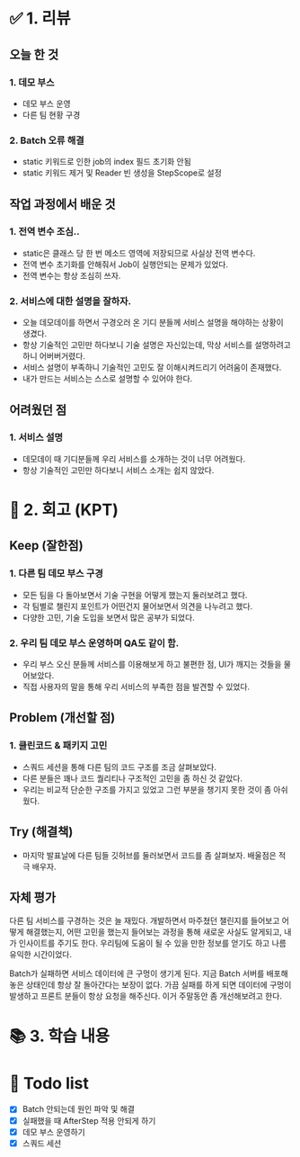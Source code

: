 # ✅ 1. 리뷰
## 오늘 한 것
### 1. 데모 부스
- 데모 부스 운영
- 다른 팀 현황 구경

### 2. Batch 오류 해결 
- static 키워드로 인한 job의 index 필드 초기화 안됨
- static 키워드 제거 및 Reader 빈 생성을 StepScope로 설정

## 작업 과정에서 배운 것
### 1. 전역 변수 조심..
- static은 클래스 당 한 번 메소드 영역에 저장되므로 사실상 전역 변수다. 
- 전역 변수 초기화를 안해줘서 Job이 실행안되는 문제가 있었다. 
- 전역 변수는 항상 조심히 쓰자.

### 2. 서비스에 대한 설명을 잘하자. 
- 오늘 데모데이를 하면서 구경오러 온 기디 분들께 서비스 설명을 해야하는 상황이 생겼다. 
- 항상 기술적인 고민만 하다보니 기술 설명은 자신있는데, 막상 서비스를 설명하려고 하니 어버버거렸다.
- 서비스 설명이 부족하니 기술적인 고민도 잘 이해시켜드리기 어려움이 존재했다. 
- 내가 만드는 서비스는 스스로 설명할 수 있어야 한다. 

## 어려웠던 점
### 1. 서비스 설명 
- 데모데이 때 기디분들께 우리 서비스를 소개하는 것이 너무 어려웠다. 
- 항상 기술적인 고민만 하다보니 서비스 소개는 쉽지 않았다. 

# 🤔 2. 회고 (KPT)
## Keep (잘한점)
### 1. 다른 팀 데모 부스 구경
- 모든 팀을 다 돌아보면서 기술 구현을 어떻게 했는지 둘러보려고 했다. 
- 각 팀별로 챌린지 포인트가 어떤건지 물어보면서 의견을 나누려고 했다. 
- 다양한 고민, 기술 도입을 보면서 많은 공부가 되었다. 

### 2. 우리 팀 데모 부스 운영하며 QA도 같이 함.
- 우리 부스 오신 분들께 서비스를 이용해보게 하고 불편한 점, UI가 깨지는 것들을 물어보았다. 
- 직접 사용자의 말을 통해 우리 서비스의 부족한 점을 발견할 수 있었다. 

## Problem (개선할 점)
### 1. 클린코드 & 패키지 고민
- 스쿼드 세션을 통해 다른 팀의 코드 구조를 조금 살펴보았다. 
- 다른 분들은 꽤나 코드 퀄리티나 구조적인 고민을 좀 하신 것 같았다. 
- 우리는 비교적 단순한 구조를 가지고 있었고 그런 부분을 챙기지 못한 것이 좀 아쉬웠다. 

## Try (해결책)
- 마지막 발표날에 다른 팀들 깃허브를 둘러보면서 코드를 좀 살펴보자. 배울점은 적극 배우자. 

## 자체 평가
다른 팀 서비스를 구경하는 것은 늘 재밌다. 개발하면서 마주쳤던 챌린지를 들어보고 어떻게 해결했는지, 어떤 고민을 했는지
들어보는 과정을 통해 새로운 사실도 알게되고, 내가 인사이트를 주기도 한다. 우리팀에 도움이 될 수 있을 만한 정보를 얻기도 하고 나름 유익한 시간이었다.

Batch가 실패하면 서비스 데이터에 큰 구멍이 생기게 된다. 지금 Batch 서버를 배포해놓은 상태인데 항상 잘 돌아간다는 보장이 없다. 
가끔 실패를 하게 되면 데이터에 구멍이 발생하고 프론트 분들이 항상 요청을 해주신다. 이거 주말동안 좀 개선해보려고 한다. 

# 📚 3. 학습 내용

# 💁‍ Todo list
- [x] Batch 안되는데 원인 파악 및 해결
- [x] 실패했을 때 AfterStep 적용 안되게 하기
- [x] 데모 부스 운영하기
- [x] 스쿼드 세션